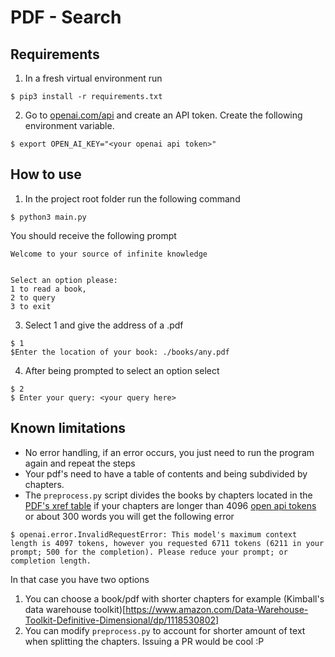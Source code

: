 # PDF - Search

## Requirements

1. In a fresh virtual environment run

```
$ pip3 install -r requirements.txt

```

2. Go to [openai.com/api](https://openai.com/api/) and create an API token. Create the following environment variable. 

```
$ export OPEN_AI_KEY="<your openai api token>"
```

## How to use

1. In the project root folder run the following command

```
$ python3 main.py
```
You should receive the following prompt

```
Welcome to your source of infinite knowledge


Select an option please:
1 to read a book,
2 to query
3 to exit
```
3. Select 1 and give the address of a .pdf

```
$ 1
$Enter the location of your book: ./books/any.pdf
```

4. After being prompted to select an option select

```
$ 2
$ Enter your query: <your query here>
```

## Known limitations

- No error handling, if an error occurs, you just need to run the program again and repeat the steps
- Your pdf's need to have a table of contents and being subdivided by chapters.
- The `preprocess.py` script divides the books by chapters located in the [PDF's xref table](https://pypdf2.readthedocs.io/en/latest/dev/pdf-format.html) if your chapters are longer than 4096 [open api tokens](https://help.openai.com/en/articles/4936856-what-are-tokens-and-how-to-count-them) or about 300 words you will get the following error

```
$ openai.error.InvalidRequestError: This model's maximum context length is 4097 tokens, however you requested 6711 tokens (6211 in your prompt; 500 for the completion). Please reduce your prompt; or completion length.

```

In that case you have two options
1. You can choose a book/pdf with shorter chapters for example (Kimball's data warehouse toolkit)[https://www.amazon.com/Data-Warehouse-Toolkit-Definitive-Dimensional/dp/1118530802]
2. You can modify `preprocess.py` to account for shorter amount of text when splitting the chapters. Issuing a PR would be cool :P



